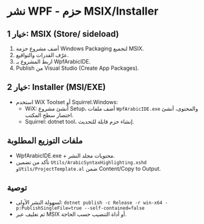 # نشر WPF - حزم MSIX/Installer

## خيار 1: MSIX (Store/ sideload)
1) أضف مشروع حزمة Windows Packaging لتجميع MSIX.
2) عرّف القدرات والتواقيع.
3) اربط المشروع بـ WpfArabicIDE.
4) Publish من Visual Studio (Create App Packages).

## خيار 2: Installer (MSI/EXE)
- استخدم WiX Toolset أو Squirrel.Windows:
  - WiX: أنشئ مشروع Setup، أضف ملفات `WpfArabicIDE.exe` والمحتوى، أنشئ اختصار سطح المكتب.
  - Squirrel: dotnet tool، إنشاء حزم قابلة للتحديث.

## ملفات التوزيع المطلوبة
- WpfArabicIDE.exe + محتويات مجلد النشر.
- تأكد من تضمين `Utils/ArabicSyntaxHighlighting.xshd` و`Utils/ProjectTemplate.al` ضمن Content/Copy to Output.

## توصية
- لسهولة النشر الأولى: `dotnet publish -c Release -r win-x64 -p:PublishSingleFile=true --self-contained=false`
- ثم تغليف عبر MSIX أو أداة التنصيب حسب الحاجة.
